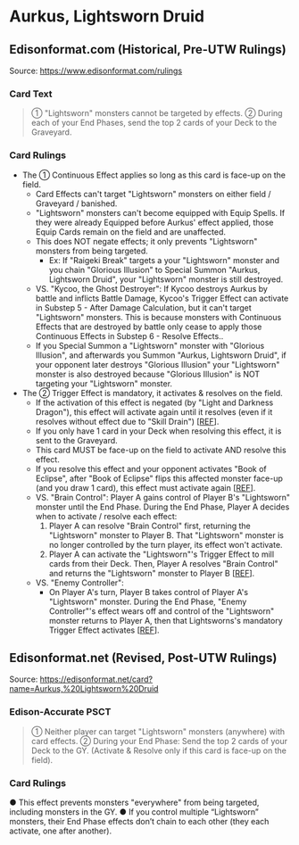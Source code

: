 # Aurkus, Lightsworn Druid

## Edisonformat.com (Historical, Pre-UTW Rulings)

Source: https://www.edisonformat.com/rulings

### Card Text

> ① "Lightsworn" monsters cannot be targeted by effects. ② During each of your End Phases, send the top 2 cards of your Deck to the Graveyard.

### Card Rulings

*   The ① Continuous Effect applies so long as this card is face-up on the field.
    *   Card Effects can't target "Lightsworn" monsters on either field / Graveyard / banished.
    *   "Lightsworn" monsters can't become equipped with Equip Spells. If they were already Equipped before Aurkus' effect applied, those Equip Cards remain on the field and are unaffected.
    *   This does NOT negate effects; it only prevents "Lightsworn" monsters from being targeted.
        *   Ex: If "Raigeki Break" targets a your "Lightsworn" monster and you chain "Glorious Illusion" to Special Summon "Aurkus, Lightsworn Druid", your "Lightsworn" monster is still destroyed.
    *   VS. "Kycoo, the Ghost Destroyer": If Kycoo destroys Aurkus by battle and inflicts Battle Damage, Kycoo's Trigger Effect can activate in Substep 5 - After Damage Calculation, but it can't target "Lightsworn" monsters. This is because monsters with Continuous Effects that are destroyed by battle only cease to apply those Continuous Effects in Substep 6 - Resolve Effects..
    *   If you Special Summon a "Lightsworn" monster with "Glorious Illusion", and afterwards you Summon "Aurkus, Lightsworn Druid", if your opponent later destroys "Glorious Illusion" your "Lightsworn" monster is also destroyed because "Glorious Illusion" is NOT targeting your "Lightsworn" monster.
*   The ② Trigger Effect is mandatory, it activates & resolves on the field.
    *   If the activation of this effect is negated (by "Light and Darkness Dragon"), this effect will activate again until it resolves (even if it resolves without effect due to "Skill Drain") \[[REF](http://duelistgroundz.com/index.php?/topic/137855-end-phase-mandatory-trigger-effects/)\].
    *   If you only have 1 card in your Deck when resolving this effect, it is sent to the Graveyard.
    *   This card MUST be face-up on the field to activate AND resolve this effect.
    *   If you resolve this effect and your opponent activates "Book of Eclipse", after "Book of Eclipse" flips this affected monster face-up (and you draw 1 card), this effect must activate again \[[REF](https://www.pojo.biz/board/showthread.php?t=678963)\].
    *   VS. "Brain Control": Player A gains control of Player B's "Lightsworn" monster until the End Phase. During the End Phase, Player A decides when to activate / resolve each effect:
        1.  Player A can resolve "Brain Control" first, returning the "Lightsworn" monster to Player B. That "Lightsworn" monster is no longer controlled by the turn player, its effect won't activate.
        2.  Player A can activate the "Lightsworn"'s Trigger Effect to mill cards from their Deck. Then, Player A resolves "Brain Control" and returns the "Lightsworn" monster to Player B \[[REF](https://www.pojo.biz/board/showthread.php?t=653322)\].
    *   VS. "Enemy Controller":
        *   On Player A's turn, Player B takes control of Player A's "Lightsworn" monster. During the End Phase, "Enemy Controller"'s effect wears off and control of the "Lightsworn" monster returns to Player A, then that Lightsworns's mandatory Trigger Effect activates \[[REF](http://duelistgroundz.com/index.php?/topic/85182-judgment-dragon-and-enemy-controller/)\].

## Edisonformat.net (Revised, Post-UTW Rulings)

Source: https://edisonformat.net/card?name=Aurkus,%20Lightsworn%20Druid

### Edison-Accurate PSCT

> ① Neither player can target "Lightsworn" monsters (anywhere) with card effects.
> ② During your End Phase: Send the top 2 cards of your Deck to the GY.
> (Activate & Resolve only if this card is face-up on the field).

### Card Rulings

● This effect prevents monsters "everywhere" from being targeted, including monsters in the GY.
● If you control multiple “Lightsworn” monsters, their End Phase effects don’t chain to each other (they each activate, one after another).
            